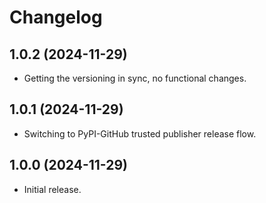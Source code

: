 # Changelog

## 1.0.2 (2024-11-29)

* Getting the versioning in sync, no functional changes.

## 1.0.1 (2024-11-29)

* Switching to PyPI-GitHub trusted publisher release flow.

## 1.0.0 (2024-11-29)

* Initial release.
